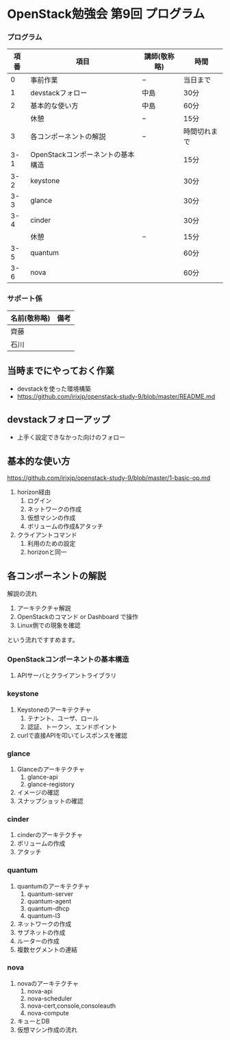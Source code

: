 # OpenStack勉強会 第9回 プログラム

### プログラム
|項番|項目|講師(敬称略)|時間|
|---|---|---|----|
|0|事前作業|−|当日まで|
|1|devstackフォロー|中島|30分|
|2|基本的な使い方|中島|60分|
||休憩|−|15分|
|3|各コンポーネントの解説|−|時間切れまで|
|3-1|OpenStackコンポーネントの基本構造||15分|
|3-2|keystone||30分|
|3-3|glance||30分|
|3-4|cinder||30分|
||休憩|−|15分|
|3-5|quantum||60分|
|3-6|nova||60分|

### サポート係
|名前(敬称略)|備考|
|----|----|
|齊藤||
|石川||

## 当時までにやっておく作業
* devstackを使った環境構築
* https://github.com/irixjp/openstack-study-9/blob/master/README.md


## devstackフォローアップ
* 上手く設定できなかった向けのフォロー


## 基本的な使い方

https://github.com/irixjp/openstack-study-9/blob/master/1-basic-op.md

1. horizon経由
    1. ログイン
    2. ネットワークの作成
    3. 仮想マシンの作成
    4. ボリュームの作成&アタッチ
2. クライアントコマンド
    1. 利用のための設定
    2. horizonと同一


## 各コンポーネントの解説

解説の流れ

1. アーキテクチャ解説
2. OpenStackのコマンド or Dashboard で操作
3. Linux側での現象を確認

という流れですすめます。


### OpenStackコンポーネントの基本構造
1. APIサーバとクライアントライブラリ


### keystone
1. Keystoneのアーキテクチャ
   1. テナント、ユーザ、ロール
   2. 認証、トークン、エンドポイント
2. curlで直接APIを叩いてレスポンスを確認


### glance
1. Glanceのアーキテクチャ
    1. glance-api
    2. glance-registory
2. イメージの確認
3. スナップショットの確認


### cinder
1. cinderのアーキテクチャ
2. ボリュームの作成
3. アタッチ


### quantum
1. quantumのアーキテクチャ
    1. quantum-server
    2. quantum-agent
    3. quantum-dhcp
    4. quantum-l3
2. ネットワークの作成
3. サブネットの作成
4. ルーターの作成
5. 複数セグメントの連結

### nova
1. novaのアーキテクチャ
    1. nova-api
    2. nova-scheduler
    3. nova-cert,console,consoleauth
    4. nova-compute
2. キューとDB
3. 仮想マシン作成の流れ
